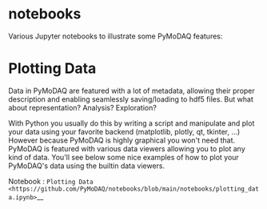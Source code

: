 # notebooks
Various Jupyter notebooks to illustrate some PyMoDAQ features:

Plotting Data
=============

Data in PyMoDAQ are featured with a lot of metadata, allowing their
proper description and enabling seamlessly saving/loading to hdf5 files.
But what about representation? Analysis? Exploration?

With Python you usually do this by writing a script and manipulate and
plot your data using your favorite backend (matplotlib, plotly, qt,
tkinter, …) However because PyMoDAQ is highly graphical you won't need
that. PyMoDAQ is featured with various data viewers allowing you to plot
any kind of data. You'll see below some nice examples of how to plot
your PyMoDAQ's data using the builtin data viewers.

Notebook : `Plotting Data <https://github.com/PyMoDAQ/notebooks/blob/main/notebooks/plotting_data.ipynb>`__


